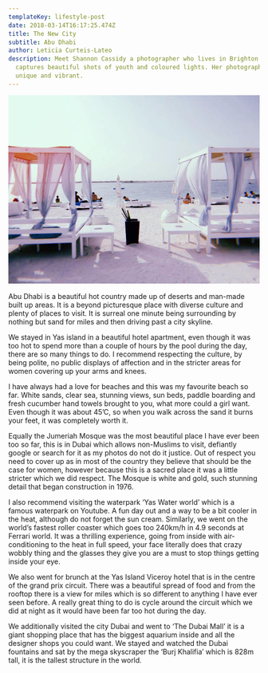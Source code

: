 ```yaml
---
templateKey: lifestyle-post
date: 2018-03-14T16:17:25.474Z
title: The New City
subtitle: Abu Dhabi
author: Leticia Curteis-Lateo
description: Meet Shannon Cassidy a photographer who lives in Brighton who
  captures beautiful shots of youth and coloured lights. Her photography is
  unique and vibrant.
---
```

![Sun lounges on a beach](abudhabi1.jpg)

Abu Dhabi is a beautiful hot country made up of deserts and man-made built up areas. It is a beyond picturesque place with diverse culture and plenty of places to visit. It is surreal one minute being surrounding by nothing but sand for miles and then driving past a city skyline.

We stayed in Yas island in a beautiful hotel apartment, even though it was too hot to spend more than a couple of hours by the pool during the day, there are so many things to do. I recommend respecting the culture, by being polite, no public displays of affection and in the stricter areas for women covering up your arms and knees.

I have always had a love for beaches and this was my favourite beach so far. White sands, clear sea, stunning views, sun beds, paddle boarding and fresh cucumber hand towels brought to you, what more could a girl want. Even though it was about 45’C, so when you walk across the sand it burns your feet, it was completely worth it.

Equally the Jumeriah Mosque was the most beautiful place I have ever been too so far, this is in Dubai which allows non-Muslims to visit, defiantly google or search for it as my photos do not do it justice. Out of respect you need to cover up as in most of the country they believe that should be the case for women, however because this is a sacred place it was a little stricter which we did respect. The Mosque is white and gold, such stunning detail that began construction in 1976.

I also recommend visiting the waterpark ‘Yas Water world’ which is a famous waterpark on Youtube. A fun day out and a way to be a bit cooler in the heat, although do not forget the sun cream. Similarly, we went on the world’s fastest roller coaster which goes too 240km/h in 4.9 seconds at Ferrari world. It was a thrilling experience, going from inside with air-conditioning to the heat in full speed, your face literally does that crazy wobbly thing and the glasses they give you are a must to stop things getting inside your eye.

We also went for brunch at the Yas Island Viceroy hotel that is in the centre of the grand prix circuit. There was a beautiful spread of food and from the rooftop there is a view for miles which is so different to anything I have ever seen before. A really great thing to do is cycle around the circuit which we did at night as it would have been far too hot during the day.

We additionally visited the city Dubai and went to ‘The Dubai Mall’ it is a giant shopping place that has the biggest aquarium inside and all the designer shops you could want. We stayed and watched the Dubai fountains and sat by the mega skyscraper the ‘Burj Khalifia’ which is 828m tall, it is the tallest structure in the world.